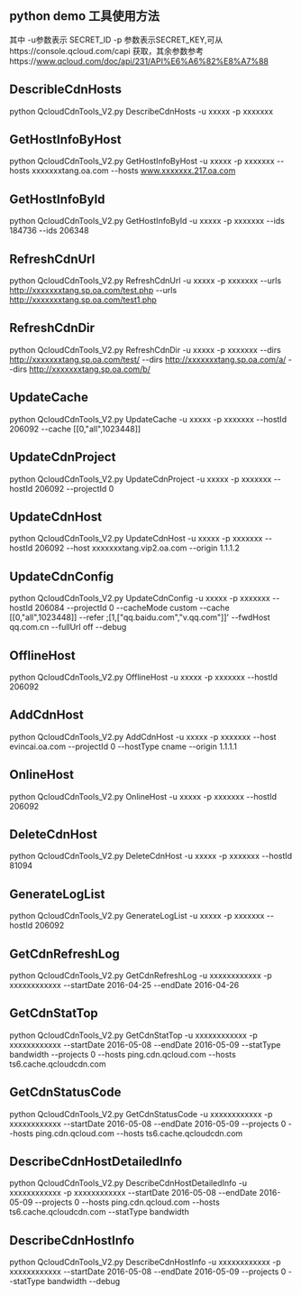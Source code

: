 ﻿## python demo 工具使用方法
其中 -u参数表示 SECRET_ID -p 参数表示SECRET_KEY,可从https://console.qcloud.com/capi 获取，其余参数参考https://www.qcloud.com/doc/api/231/API%E6%A6%82%E8%A7%88

## DescribleCdnHosts
python QcloudCdnTools_V2.py DescribeCdnHosts -u xxxxx -p xxxxxxx

## GetHostInfoByHost
python QcloudCdnTools_V2.py GetHostInfoByHost -u xxxxx -p xxxxxxx --hosts xxxxxxxtang.oa.com --hosts www.xxxxxxx.217.oa.com 

## GetHostInfoById 
python QcloudCdnTools_V2.py GetHostInfoById -u xxxxx -p xxxxxxx --ids 184736 --ids 206348

## RefreshCdnUrl
python QcloudCdnTools_V2.py RefreshCdnUrl -u xxxxx -p xxxxxxx --urls http://xxxxxxxtang.sp.oa.com/test.php --urls http://xxxxxxxtang.sp.oa.com/test1.php 
 
## RefreshCdnDir
python QcloudCdnTools_V2.py RefreshCdnDir -u xxxxx -p xxxxxxx --dirs http://xxxxxxxtang.sp.oa.com/test/ --dirs http://xxxxxxxtang.sp.oa.com/a/ --dirs http://xxxxxxxtang.sp.oa.com/b/ 

## UpdateCache 
python QcloudCdnTools_V2.py UpdateCache -u xxxxx -p xxxxxxx  --hostId 206092 --cache [[0,\"all\",1023448]]

## UpdateCdnProject
python QcloudCdnTools_V2.py UpdateCdnProject -u xxxxx -p xxxxxxx  --hostId 206092 --projectId 0

## UpdateCdnHost
python QcloudCdnTools_V2.py UpdateCdnHost -u xxxxx -p xxxxxxx  --hostId 206092 --host xxxxxxxtang.vip2.oa.com --origin 1.1.1.2

## UpdateCdnConfig
python QcloudCdnTools_V2.py UpdateCdnConfig -u xxxxx -p xxxxxxx  --hostId 206084 --projectId 0 --cacheMode custom --cache  [[0,\"all\",1023448]] --refer ;[1,[\"qq.baidu.com\",\"v.qq.com\"]]' --fwdHost qq.com.cn --fullUrl off --debug

## OfflineHost
python QcloudCdnTools_V2.py OfflineHost -u xxxxx -p xxxxxxx  --hostId 206092

## AddCdnHost
python QcloudCdnTools_V2.py AddCdnHost -u xxxxx -p xxxxxxx  --host evincai.oa.com --projectId 0 --hostType cname --origin 1.1.1.1

## OnlineHost
python QcloudCdnTools_V2.py OnlineHost -u xxxxx -p xxxxxxx  --hostId 206092


## DeleteCdnHost
python QcloudCdnTools_V2.py DeleteCdnHost -u xxxxx -p xxxxxxx  --hostId 81094

## GenerateLogList
python QcloudCdnTools_V2.py GenerateLogList -u xxxxx -p xxxxxxx  --hostId 206092

## GetCdnRefreshLog
python QcloudCdnTools_V2.py GetCdnRefreshLog -u xxxxxxxxxxxx -p xxxxxxxxxxxx  --startDate 2016-04-25 --endDate 2016-04-26

## GetCdnStatTop
python QcloudCdnTools_V2.py GetCdnStatTop -u xxxxxxxxxxxx -p xxxxxxxxxxxx  --startDate 2016-05-08 --endDate 2016-05-09 --statType bandwidth --projects 0 --hosts ping.cdn.qcloud.com --hosts ts6.cache.qcloudcdn.com

## GetCdnStatusCode
python QcloudCdnTools_V2.py GetCdnStatusCode -u xxxxxxxxxxxx -p xxxxxxxxxxxx  --startDate 2016-05-08 --endDate 2016-05-09 --projects 0 --hosts ping.cdn.qcloud.com --hosts ts6.cache.qcloudcdn.com

## DescribeCdnHostDetailedInfo
python QcloudCdnTools_V2.py DescribeCdnHostDetailedInfo -u xxxxxxxxxxxx -p xxxxxxxxxxxx  --startDate 2016-05-08 --endDate 2016-05-09 --projects 0 --hosts ping.cdn.qcloud.com --hosts ts6.cache.qcloudcdn.com  --statType bandwidth

## DescribeCdnHostInfo
python QcloudCdnTools_V2.py DescribeCdnHostInfo -u xxxxxxxxxxxx -p xxxxxxxxxxxx  --startDate 2016-05-08 --endDate 2016-05-09  --projects 0  --statType bandwidth  --debug
